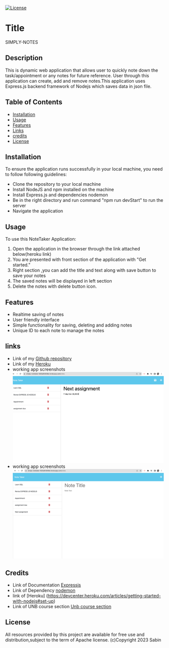 
  [![License](https://img.shields.io/badge/License-Apache_2.0-blue.svg)](https://opensource.org/licenses/Apache-2.0)
  # Title
 SIMPLY-NOTES
  
  ## Description
 This is dynamic web application that allows user to quickly note down the task/appointment or any notes for future reference.
 User through this application can create, add and remove notes.This application uses Express.js backend framework of Nodejs which saves data in json file.

  
  ## Table of Contents
  
  - [Installation](#Installation)
  - [Usage](#usage)
  - [Features](#features)
  - [Links](#links)
  - [credits](#credits)
  - [License](#license)
  
  ## Installation
  To ensure the application runs successfully in your local machine, you need to follow following guidelines:
  - Clone the repository to your local machine
  - Install NodeJS and npm installed on the machine
  - Install Express.js and dependencies nodemon 
  - Be in the right directory and run command "npm run devStart" to run the server
  - Navigate the application

  ## Usage
   To use this NoteTaker Application:
  1. Open the application in the browser through the link attached below(heroku link)
  2. You are presented with front section of the application with "Get started."
  3. Right section ,you can add the title and text along with save button to save your notes
  4. The saved notes will be displayed in left section
  5. Delete the notes with delete button icon.

  ## Features
  - Realtime saving of notes 
  - User friendly interface
  - Simple functionality for saving, deleting and adding notes
  - Unique ID to each note to manage the notes

  ## links
  -  Link of my [Github repository](https://github.com/Sabinkthapa/NoteTaker.git)
  -  Link of my [Heroku](https://simply-notetaker-fd25a61d938e.herokuapp.com/)
  - working app screenshots ![working app image](./Image/app-running1.png)
  - working app screenshots ![working app image](./Image/app-running2.png)
  

  ## Credits
  - Link of Documentation [Expressjs](https://expressjs.com/)
  - Link of Dependency [nodemon](https://www.npmjs.com/package/nodemon)
  - link of [Heroku] (https://devcenter.heroku.com/articles/getting-started-with-nodejs#set-up)
  - Link of UNB course section [Unb course section](https://courses.bootcampspot.com)

  ## License
   All resources provided by this project are available for free use and distribution,subject to the term of Apache license.
                                      (c)Copyright 2023 Sabin